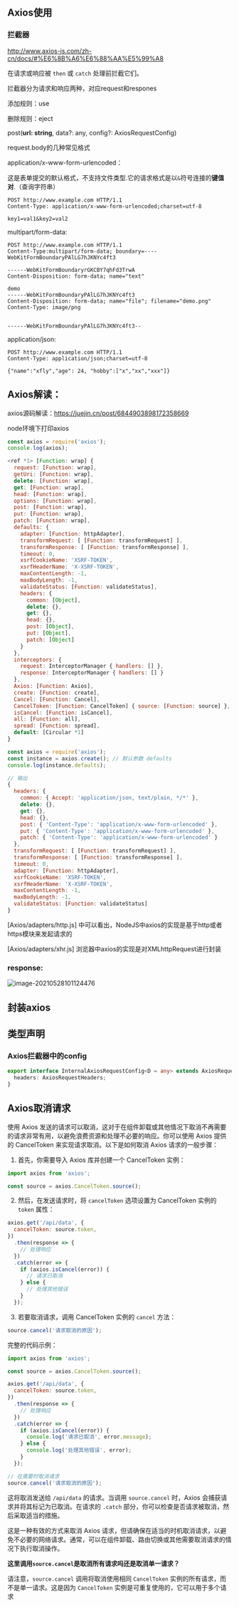 ## Axios使用

### 拦截器

http://www.axios-js.com/zh-cn/docs/#%E6%8B%A6%E6%88%AA%E5%99%A8

在请求或响应被 `then` 或 `catch` 处理前拦截它们。

拦截器分为请求和响应两种，对应request和respones

添加规则：use

删除规则：eject





post(**url: string**, data?: any, config?: AxiosRequestConfig)



request.body的几种常见格式

application/x-www-form-urlencoded：

这是表单提交的默认格式，不支持文件类型.它的请求格式是以`&`符号连接的**键值对**.（查询字符串）

```http
POST http://www.example.com HTTP/1.1
Content-Type: application/x-www-form-urlencoded;charset=utf-8

key1=val1&key2=val2
```

multipart/form-data:

```http
POST http://www.example.com HTTP/1.1
Content-Type:multipart/form-data; boundary=----WebKitFormBoundaryPAlLG7hJKNYc4ft3

------WebKitFormBoundaryrGKCBY7qhFd3TrwA
Content-Disposition: form-data; name="text"

demo
------WebKitFormBoundaryPAlLG7hJKNYc4ft3
Content-Disposition: form-data; name="file"; filename="demo.png"
Content-Type: image/png


------WebKitFormBoundaryPAlLG7hJKNYc4ft3--
```

application/json:

```http
POST http://www.example.com HTTP/1.1 
Content-Type: application/json;charset=utf-8

{"name":"xfly","age": 24, "hobby":["x","xx","xxx"]}

```



## Axios解读：

axios源码解读：https://juejin.cn/post/6844903898172358669

node环境下打印axios

```js
const axios = require('axios');
console.log(axios);
```

```js
<ref *1> [Function: wrap] {
  request: [Function: wrap],
  getUri: [Function: wrap],
  delete: [Function: wrap],
  get: [Function: wrap],
  head: [Function: wrap],
  options: [Function: wrap],
  post: [Function: wrap],
  put: [Function: wrap],
  patch: [Function: wrap],
  defaults: {
    adapter: [Function: httpAdapter],
    transformRequest: [ [Function: transformRequest] ],
    transformResponse: [ [Function: transformResponse] ],
    timeout: 0,
    xsrfCookieName: 'XSRF-TOKEN',
    xsrfHeaderName: 'X-XSRF-TOKEN',
    maxContentLength: -1,
    maxBodyLength: -1,
    validateStatus: [Function: validateStatus],
    headers: {
      common: [Object],
      delete: {},
      get: {},
      head: {},
      post: [Object],
      put: [Object],
      patch: [Object]
    }
  },
  interceptors: {
    request: InterceptorManager { handlers: [] },
    response: InterceptorManager { handlers: [] }
  },
  Axios: [Function: Axios],
  create: [Function: create],
  Cancel: [Function: Cancel],
  CancelToken: [Function: CancelToken] { source: [Function: source] },
  isCancel: [Function: isCancel],
  all: [Function: all],
  spread: [Function: spread],
  default: [Circular *1]
}
```



```js
const axios = require('axios');
const instance = axios.create(); // 默认参数 defaults
console.log(instance.defaults);

// 输出
{
  headers: {
    common: { Accept: 'application/json, text/plain, */*' },
    delete: {},
    get: {},
    head: {},
    post: { 'Content-Type': 'application/x-www-form-urlencoded' },
    put: { 'Content-Type': 'application/x-www-form-urlencoded' },
    patch: { 'Content-Type': 'application/x-www-form-urlencoded' }
  },
  transformRequest: [ [Function: transformRequest] ],
  transformResponse: [ [Function: transformResponse] ],
  timeout: 0,
  adapter: [Function: httpAdapter],
  xsrfCookieName: 'XSRF-TOKEN',
  xsrfHeaderName: 'X-XSRF-TOKEN',
  maxContentLength: -1,
  maxBodyLength: -1,
  validateStatus: [Function: validateStatus]
}
```



[Axios/adapters/http.js] 中可以看出，NodeJS中axios的实现是基于http或者https模块来发起请求的

[Axios/adapters/xhr.js] 浏览器中axios的实现是对XMLhttpRequest进行封装



### response:

![image-20210528101124476](https://minimax-1256590847.cos.ap-shanghai.myqcloud.com/img/image-20210528101124476.png)



## 封装axios



## 类型声明

### Axios拦截器中的config

```ts
export interface InternalAxiosRequestConfig<D = any> extends AxiosRequestConfig<D> {
  headers: AxiosRequestHeaders;
}
```



## Axios取消请求

使用 Axios 发送的请求可以取消，这对于在组件卸载或其他情况下取消不再需要的请求非常有用，以避免浪费资源和处理不必要的响应。你可以使用 Axios 提供的 CancelToken 来实现请求取消。以下是如何取消 Axios 请求的一般步骤：

1. 首先，你需要导入 Axios 库并创建一个 CancelToken 实例：

```javascript
import axios from 'axios';

const source = axios.CancelToken.source();
```

2. 然后，在发送请求时，将 `cancelToken` 选项设置为 CancelToken 实例的 `token` 属性：

```javascript
axios.get('/api/data', {
  cancelToken: source.token,
})
  .then(response => {
    // 处理响应
  })
  .catch(error => {
    if (axios.isCancel(error)) {
      // 请求已取消
    } else {
      // 处理其他错误
    }
  });
```

3. 若要取消请求，调用 CancelToken 实例的 `cancel` 方法：

```javascript
source.cancel('请求取消的原因');
```

完整的代码示例：

```javascript
import axios from 'axios';

const source = axios.CancelToken.source();

axios.get('/api/data', {
  cancelToken: source.token,
})
  .then(response => {
    // 处理响应
  })
  .catch(error => {
    if (axios.isCancel(error)) {
      console.log('请求已取消', error.message);
    } else {
      console.log('处理其他错误', error);
    }
  });

// 在需要时取消请求
source.cancel('请求取消的原因');
```

这将取消发送给 `/api/data` 的请求。当调用 `source.cancel` 时，Axios 会捕获请求并将其标记为已取消。在请求的 `.catch` 部分，你可以检查是否请求被取消，然后采取适当的措施。

这是一种有效的方式来取消 Axios 请求，但请确保在适当的时机取消请求，以避免不必要的网络请求。通常，可以在组件卸载、路由切换或其他需要取消请求的情况下执行取消操作。

 **这里调用`source.cancel`是取消所有请求吗还是取消单一请求？**

请注意，`source.cancel` 调用将取消使用相同 `CancelToken` 实例的所有请求，而不是单一请求。这是因为 `CancelToken` 实例是可重复使用的，它可以用于多个请求
